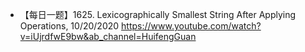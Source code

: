 - 【每日一题】1625. Lexicographically Smallest String After Applying Operations, 10/20/2020 https://www.youtube.com/watch?v=iUjrdfwE9bw&ab_channel=HuifengGuan